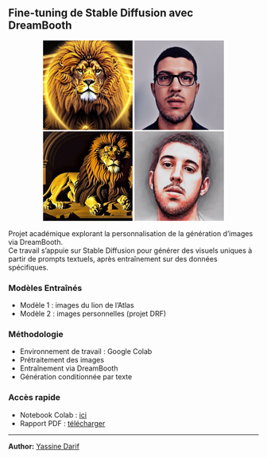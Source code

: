 ## Fine-tuning de Stable Diffusion avec DreamBooth

<p align="center">
  <img src="https://github.com/DARIF-YS/stable-diffusion-dreambooth-finetuning/blob/main/lionATLS1.png" alt="Lion de l'Atlas 1" width="180" height="180"/>
  <img src="https://github.com/DARIF-YS/stable-diffusion-dreambooth-finetuning/blob/main/drf1.png" alt="Image personnalisée 1" width="180"  height="180"/>
  <img src="https://github.com/DARIF-YS/stable-diffusion-dreambooth-finetuning/blob/main/lionATLS2.png" alt="Lion de l'Atlas 2" width="180" height="180"/>
  <img src="https://github.com/DARIF-YS/stable-diffusion-dreambooth-finetuning/blob/main/drf2.png" alt="Image personnalisée 2" width="180"  height="180"/>
</p>

Projet académique explorant la personnalisation de la génération d’images via DreamBooth.  
Ce travail s’appuie sur Stable Diffusion pour générer des visuels uniques à partir de prompts textuels, après entraînement sur des données spécifiques.

### Modèles Entraînés
- Modèle 1 : images du lion de l’Atlas
- Modèle 2 : images personnelles (projet DRF)

### Méthodologie
- Environnement de travail : Google Colab
- Prétraitement des images
- Entraînement via DreamBooth
- Génération conditionnée par texte

### Accès rapide
- Notebook Colab : [ici](https://colab.research.google.com/drive/1yg8qJY-hBhB54NhDIh2fjYSRKwyLXKjd?usp=sharing)
- Rapport PDF : [télécharger](https://www.google.com/url?q=https%3A%2F%2Fdrive.google.com%2Ffile%2Fd%2F1AmewKyz4PrcuZxbQweYKf_p0YON5wlFE%2Fview%3Fusp%3Dsharing)
---  
**Author:** [Yassine Darif](https://www.linkedin.com/in/darif-yassine)

